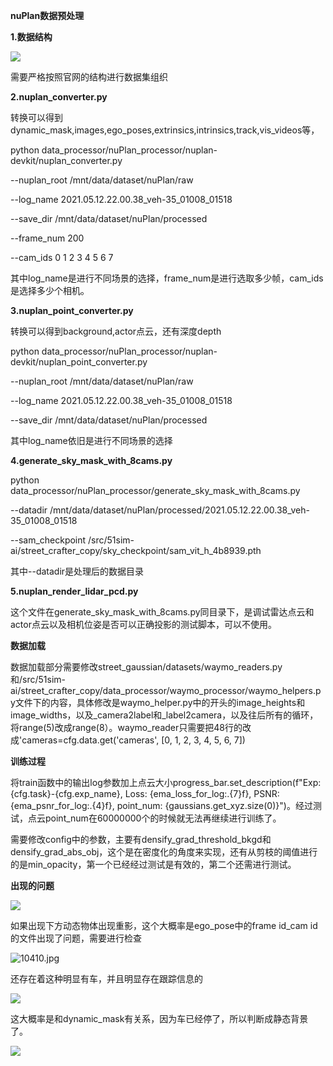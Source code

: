 **nuPlan数据预处理**

**1.数据结构**

![](https://pingcode.51aes.com/atlas/files/public/68ec987aad5473847dbfcbd1?token=eyJhbGciOiJIUzI1NiIsInR5cCI6IkpXVCJ9.eyJ1aWRfZm9yX3B1YmljX2ltYWdlIjoiOGI2YmY1ZjE0MGIzNDA5M2I3ODIxMGE4ODVkZjI0ZmUiLCJ0ZWFtX2Zvcl9wdWJsaWNfaW1hZ2UiOiI2NTYxNTM3ODJjNTk1MGIxZjRhMGIwZmQiLCJpc19pbnRlcm5hbF90b2tlbiI6dHJ1ZSwiaWF0IjoxNzYxMTAyNDM4LCJleHAiOjE3NjExMTMyMzh9.19SsR85RhuW_EwXE2Q4oL06uE9xJ0Tnx8cAZ7WzeWaQ)

需要严格按照官网的结构进行数据集组织

**2.nuplan_converter.py**

转换可以得到dynamic_mask,images,ego_poses,extrinsics,intrinsics,track,vis_videos等，

python data_processor/nuPlan_processor/nuplan-devkit/nuplan_converter.py

--nuplan_root /mnt/data/dataset/nuPlan/raw 

--log_name 2021.05.12.22.00.38_veh-35_01008_01518 

--save_dir /mnt/data/dataset/nuPlan/processed

--frame_num 200 

--cam_ids 0 1 2 3 4 5 6 7

其中log_name是进行不同场景的选择，frame_num是进行选取多少帧，cam_ids是选择多少个相机。

**3.nuplan_point_converter.py**

转换可以得到background,actor点云，还有深度depth

python data_processor/nuPlan_processor/nuplan-devkit/nuplan_point_converter.py

--nuplan_root /mnt/data/dataset/nuPlan/raw

--log_name 2021.05.12.22.00.38_veh-35_01008_01518

--save_dir /mnt/data/dataset/nuPlan/processed

其中log_name依旧是进行不同场景的选择

**4.generate_sky_mask_with_8cams.py**

python  data_processor/nuPlan_processor/generate_sky_mask_with_8cams.py 

--datadir /mnt/data/dataset/nuPlan/processed/2021.05.12.22.00.38_veh-35_01008_01518

--sam_checkpoint /src/51sim-ai/street_crafter_copy/sky_checkpoint/sam_vit_h_4b8939.pth

其中--datadir是处理后的数据目录

**5.nuplan_render_lidar_pcd.py**

这个文件在generate_sky_mask_with_8cams.py同目录下，是调试雷达点云和actor点云以及相机位姿是否可以正确投影的测试脚本，可以不使用。

**数据加载**

数据加载部分需要修改street_gaussian/datasets/waymo_readers.py和/src/51sim-ai/street_crafter_copy/data_processor/waymo_processor/waymo_helpers.py文件下的内容，具体修改是waymo_helper.py中的开头的image_heights和image_widths，以及_camera2label和_label2camera，以及往后所有的循环，将range(5)改成range(8）。waymo_reader只需要把48行的改成'cameras=cfg.data.get('cameras', [0, 1, 2, 3, 4, 5, 6, 7])

**训练过程**

将train函数中的输出log参数加上点云大小progress_bar.set_description(f"Exp: {cfg.task}-{cfg.exp_name}, Loss: {ema_loss_for_log:.{7}f}, PSNR: {ema_psnr_for_log:.{4}f}, point_num: {gaussians.get_xyz.size(0)}")。经过测试，点云point_num在60000000个的时候就无法再继续进行训练了。

需要修改config中的参数，主要有densify_grad_threshold_bkgd和densify_grad_abs_obj，这个是在密度化的角度来实现，还有从剪枝的阈值进行的是min_opacity，第一个已经经过测试是有效的，第二个还需进行测试。

**出现的问题**

![](C:\Users\lvyexiangzi\Desktop\9020.jpg)

如果出现下方动态物体出现重影，这个大概率是ego_pose中的frame id_cam id的文件出现了问题，需要进行检查

![10410.jpg](C:\Users\lvyexiangzi\Desktop\10410.jpg)

还存在着这种明显有车，并且明显存在跟踪信息的

![](C:\Users\lvyexiangzi\AppData\Roaming\marktext\images\2025-10-22-11-45-08-image.png)

这大概率是和dynamic_mask有关系，因为车已经停了，所以判断成静态背景了。

![](C:\Users\lvyexiangzi\Desktop\000090_1.png)
